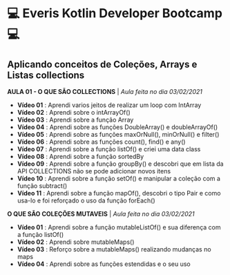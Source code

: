 # :computer: Everis Kotlin Developer Bootcamp :computer:
## Aplicando conceitos de Coleções, Arrays e Listas collections
**AULA 01 - O QUE SÃO COLLECTIONS** | _Aula feita no dia 03/02/2021_
- **Vídeo 01** : Aprendi varios jeitos de realizar um loop com IntArray
- **Vídeo 02** : Aprendi sobre o intArrayOf() 
- **Vídeo 03** : Aprendi sobre a função Array 
- **Vídeo 04** : Aprendi sobre as funções DoubleArray() e doubleArrayOf() 
- **Vídeo 05** : Aprendi sobre as funções maxOrNull(), minOrNull() e filter() 
- **Vídeo 06** : Aprendi sobre as funções count(), find() e any()
- **Vídeo 07** : Aprendi sobre a função listOf() e criei uma data class 
- **Vídeo 08** : Aprendi sobre a função sortedBy
- **Vídeo 09** : Aprendi sobre a função groupBy() e descobri que em lista da API COLLECTIONS não se pode adicionar novos itens
- **Vídeo 10** : Aprendi sobre a função setOf() e manipular a coleção com a função subtract()
- **Vídeo 11** : Aprendi sobre a função mapOf(), descobri o tipo Pair e como usa-lo e foi reforçado o uso da função forEach()

**O QUE SÃO COLEÇÕES MUTAVEIS** |  _Aula feita no dia 03/02/2021_
- **Vídeo 01** : Aprendi sobre a função mutableListOf() e sua diferença com a função listOf()
- **Vídeo 02** : Aprendi sobre mutableMaps()
- **Vídeo 03** : Reforço sobre a mutableMaps() realizando mudanças no maps
- **Vídeo 04** : Aprendi sobre as funções estendidas e o seu uso 
